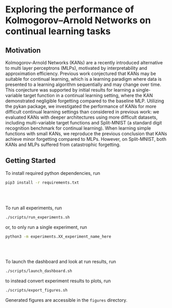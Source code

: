 # Exploring the performance of Kolmogorov–Arnold Networks on continual learning tasks


## Motivation
Kolmogorov-Arnold Networks (KANs) are a recently introduced alternative to multi layer perceptrons (MLPs), motivated by interpretability and approximation efficiency. Previous work conjectured that KANs may be suitable for continual learning, which is a learning paradigm where data is presented to a learning algorithm sequentially and may change over time. This conjecture was supported by initial results for learning a single-variable target function in a continual learning setting, where the KAN demonstrated negligible forgetting compared to the baseline MLP. Utilizing the pykan package, we investigated the performance of KANs for more difficult continual learning settings than considered in previous work: we evaluated KANs with deeper architectures using more difficult datasets, including multi-variable target functions and Split-MNIST (a standard digit recognition benchmark for continual learning). When learning simple functions with small KANs, we reproduce the previous conclusion that KANs achieve minor forgetting compared to MLPs. However, on Split-MNIST, both KANs and MLPs suffered from catastrophic forgetting.

## Getting Started
To install required python dependencies, run
```sh
pip3 install -r requirements.txt
```

<br>
<br>

To run all experiments, run
```sh
./scripts/run_experiments.sh
```
or, to only run a single experiment, run
```sh
python3 -m experiments.XX_experiment_name_here
```

<br>
<br>

To launch the dashboard and look at run results, run
```sh
./scripts/launch_dashboard.sh
```
to instead convert experiment results to plots, run
```sh
./scripts/export_figures.sh
```
Generated figures are accessible in the `figures` directory.